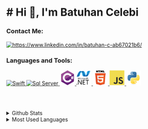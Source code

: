 # # Hi  👋, I'm Batuhan Celebi

<h3 align="left">Contact Me:</h3>
<p align="left">
  
<a href="https://www.linkedin.com/in/batuhan-c-ab67021b6/" target="blank"><img align="center" src="https://raw.githubusercontent.com/rahuldkjain/github-profile-readme-generator/master/src/images/icons/Social/linked-in-alt.svg" alt="https://www.linkedin.com/in/batuhan-c-ab67021b6/" height="30" width="40" /></a>
</p>
<h3 align="left">Languages and Tools:</h3>

<p align="left"> 
 <a href="https://developer.apple.com/swift/" target="_blank" rel="noreferrer"> <img src="https://developer.apple.com/swift/images/swift-og.png" alt="Swift" width="40" height="40"/> </a>
  <a href="https://www.microsoft.com/tr-tr/sql-server/sql-server-downloads" target="_blank" rel="noreferrer"> <img src="https://miro.medium.com/max/1400/1*sluuRP9RbH3MPqzbFNLEmQ.png" alt="Sql Server" width="50" height="40"/> </a> 
    <a href="https://www.w3schools.com/cs/" target="_blank" rel="noreferrer"> <img src="https://raw.githubusercontent.com/devicons/devicon/master/icons/csharp/csharp-original.svg" alt="csharp" width="40" height="40"/> </a> 
     <a href="https://dotnet.microsoft.com/" target="_blank" rel="noreferrer"> <img src="https://raw.githubusercontent.com/devicons/devicon/master/icons/dot-net/dot-net-original-wordmark.svg" alt="dotnet" width="40" height="40"/> </a> 
     <a href="https://www.w3.org/html/" target="_blank" rel="noreferrer"> <img src="https://raw.githubusercontent.com/devicons/devicon/master/icons/html5/html5-original-wordmark.svg" alt="html5" width="40" height="40"/> </a> 
     <a href="https://developer.mozilla.org/en-US/docs/Web/JavaScript" target="_blank" rel="noreferrer"> <img src="https://raw.githubusercontent.com/devicons/devicon/master/icons/javascript/javascript-original.svg" alt="javascript" width="40" height="40"/> </a>
     <a href="https://www.python.org" target="_blank" rel="noreferrer"> <img src="https://raw.githubusercontent.com/devicons/devicon/master/icons/python/python-original.svg" alt="python" width="40" height="40"/> </a>
     </p>


<br><br>

<details><summary>Github Stats</summary><img src="https://github-readme-stats.vercel.app/api?username=elaksc&theme=radical">
</details>

<details><summary>Most Used Languages</summary><img src="https://github-readme-stats.vercel.app/api/top-langs/?username=elaksc&layout=compact">
</details>

    
